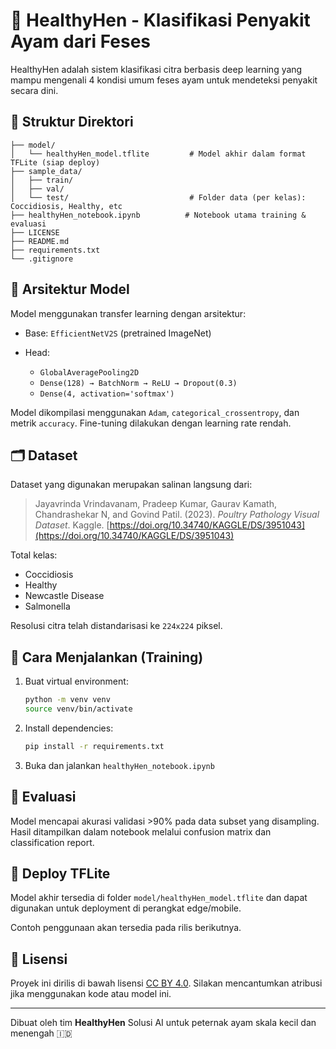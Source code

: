 # 🐔 HealthyHen - Klasifikasi Penyakit Ayam dari Feses

HealthyHen adalah sistem klasifikasi citra berbasis deep learning yang mampu mengenali 4 kondisi umum feses ayam untuk mendeteksi penyakit secara dini.

## 📂 Struktur Direktori

```
├── model/
│   └── healthyHen_model.tflite         # Model akhir dalam format TFLite (siap deploy)
├── sample_data/
│   ├── train/
│   ├── val/
│   └── test/                           # Folder data (per kelas): Coccidiosis, Healthy, etc
├── healthyHen_notebook.ipynb          # Notebook utama training & evaluasi
├── LICENSE
├── README.md
├── requirements.txt
└── .gitignore
```

## 🧬 Arsitektur Model

Model menggunakan transfer learning dengan arsitektur:

* Base: `EfficientNetV2S` (pretrained ImageNet)
* Head:

  * `GlobalAveragePooling2D`
  * `Dense(128) → BatchNorm → ReLU → Dropout(0.3)`
  * `Dense(4, activation='softmax')`

Model dikompilasi menggunakan `Adam`, `categorical_crossentropy`, dan metrik `accuracy`. Fine-tuning dilakukan dengan learning rate rendah.

## 🗂️ Dataset

Dataset yang digunakan merupakan salinan langsung dari:

> Jayavrinda Vrindavanam, Pradeep Kumar, Gaurav Kamath, Chandrashekar N, and Govind Patil. (2023). *Poultry Pathology Visual Dataset*. Kaggle. [https://doi.org/10.34740/KAGGLE/DS/3951043](https://doi.org/10.34740/KAGGLE/DS/3951043)

Total kelas:

* Coccidiosis
* Healthy
* Newcastle Disease
* Salmonella

Resolusi citra telah distandarisasi ke `224x224` piksel.

## 🚀 Cara Menjalankan (Training)

1. Buat virtual environment:

   ```bash
   python -m venv venv
   source venv/bin/activate
   ```

2. Install dependencies:

   ```bash
   pip install -r requirements.txt
   ```

3. Buka dan jalankan `healthyHen_notebook.ipynb`

## 🧪 Evaluasi

Model mencapai akurasi validasi >90% pada data subset yang disampling. Hasil ditampilkan dalam notebook melalui confusion matrix dan classification report.

## 📱 Deploy TFLite

Model akhir tersedia di folder `model/healthyHen_model.tflite` dan dapat digunakan untuk deployment di perangkat edge/mobile.

Contoh penggunaan akan tersedia pada rilis berikutnya.

## 📜 Lisensi

Proyek ini dirilis di bawah lisensi [CC BY 4.0](LICENSE). Silakan mencantumkan atribusi jika menggunakan kode atau model ini.

---

Dibuat oleh tim **HealthyHen**
Solusi AI untuk peternak ayam skala kecil dan menengah 🇮🇩
